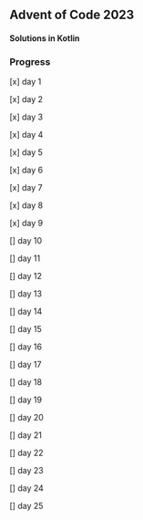 ## Advent of Code 2023

#### Solutions in Kotlin

### Progress

[x] day 1

[x] day 2

[x] day 3

[x] day 4

[x] day 5

[x] day 6

[x] day 7

[x] day 8

[x] day 9

[] day 10

[] day 11

[] day 12

[] day 13

[] day 14

[] day 15

[] day 16

[] day 17

[] day 18

[] day 19

[] day 20

[] day 21

[] day 22

[] day 23

[] day 24

[] day 25
